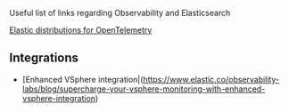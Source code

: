 Useful list of links regarding Observability and Elasticsearch

[Elastic distributions for OpenTelemetry](https://www.elastic.co/observability-labs/blog/elastic-distributions-opentelemetry)

## Integrations
* [Enhanced VSphere integration|(https://www.elastic.co/observability-labs/blog/supercharge-your-vsphere-monitoring-with-enhanced-vsphere-integration)

